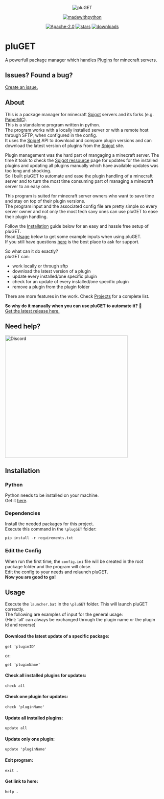 
<p align="center">
<img src="https://i.ibb.co/JyCxnQn/logoreal.png" alt="pluGET" border="0"></a>
</p>

<p align="center">  
<a href="https://www.python.org/"> <img src="https://forthebadge.com/images/badges/made-with-python.svg" alt="madewithpython" border="0"></a>
</p>

<p align="center">  
<a href="https://github.com/Neocky/pluGET/blob/main/LICENSE"> <img src="https://img.shields.io/badge/license-Apache--2.0-blue" alt="Apache-2.0" border="0"></a>
<a href="https://github.com/Neocky/pluGET/stargazers"> <img src="https://img.shields.io/github/stars/Neocky/pluGET?color=yellow" alt="stars" border="0"></a>
<a href="https://github.com/Neocky/pluGET/releases"> <img src="https://img.shields.io/github/downloads/Neocky/pluGET/total" alt="downloads" border="0"></a>

</p>

# pluGET

A powerfull package manager which handles [Plugins](https://www.spigotmc.org/resources/) for minecraft servers.   


## Issues? Found a bug? 
[Create an issue.](https://github.com/Neocky/pluGET/issues/new/choose) 


## About  
This is a package manager for minecraft [Spigot](https://www.spigotmc.org/) servers and its forks (e.g. [PaperMC](https://papermc.io/)).  
This is a standalone program written in python.  
The program works with a locally installed server or with a remote host through SFTP, when configured in the config.  
It uses the [Spiget](https://spiget.org/) API to download and compare plugin versions and can download the latest version of plugins from the [Spigot](https://www.spigotmc.org/) site.  

Plugin management was the hard part of mangaging a minecraft server. The time it took to check the [Spigot ressource](https://www.spigotmc.org/resources/) page for updates for the installed plugins and updating all plugins manually which have available updates was too long and shocking.  
So I built pluGET to automate and ease the plugin handling of a minecraft server and to turn the most time consuming part of managing a minecraft server to an easy one.  

This program is suited for minecraft server owners who want to save time and stay on top of their plugin versions.  
The program input and the associated config file are pretty simple so every server owner and not only the most tech savy ones can use pluGET to ease their plugin handling.  

Follow the [Installation](https://github.com/Neocky/pluGET#installation) guide below for an easy and hassle free setup of pluGET.  
Read [Usage](https://github.com/Neocky/pluGET#usage) below to get some example inputs when using pluGET.  
If you still have questions [here](https://github.com/Neocky/pluGET#need-help) is the best place to ask for support.  

So what can it do exactly?  
pluGET can:
- work locally or through sftp
- download the latest version of a plugin
- update every installed/one specific plugin
- check for an update of every installed/one specific plugin
- remove a plugin from the plugin folder  

There are more features in the work. Check [Projects](https://github.com/Neocky/pluGET/projects) for a complete list.  

**So why do it manually when you can use pluGET to automate it?** 🚀  
[Get the latest release here.](https://github.com/Neocky/pluGET/releases)  



## Need help?
[<img src="https://i.imgur.com/D5vyVzC.png" alt="Discord" width="400"/>](https://discord.gg/475Uf4NBPF)


## Installation
### Python
Python needs to be installed on your machine.  
Get it [here](https://www.python.org/downloads/).  
### Dependencies
Install the needed packages for this project.  
Execute this command in the ```\plugGET``` folder:  
```python
pip install -r requirements.txt
```


### Edit the Config
When run the first time, the `config.ini` file will be created in the root package folder and the program will close.  
Edit the config to your needs and relaunch pluGET.  
**Now you are good to go!**  


## Usage  
Execute the `launcher.bat` in the `\pluGET` folder. This will launch pluGET correctly.  
The following are examples of input for the general usage:  
(Hint: 'all' can always be exchanged through the plugin name or the plugin id and reverse)  
#### Download the latest update of a specific package:  
```
get 'pluginID'
```  
or:    
```
get 'pluginName'
```  
#### Check all installed plugins for updates:  
```
check all
```  
#### Check one plugin for updates:
```
check 'pluginName'
```  
#### Update all installed plugins:  
```
update all
```  
#### Update only one plugin:  
```
update 'pluginName'
```  
#### Exit program:
```
exit .
```
#### Get link to here:
```
help .
```
